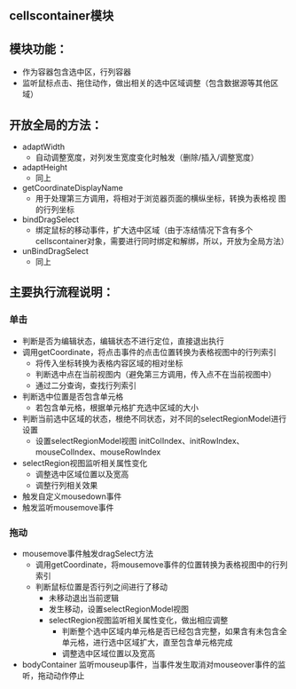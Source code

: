 
## cellscontainer模块

## 模块功能：
- 作为容器包含选中区，行列容器
- 监听鼠标点击、拖住动作，做出相关的选中区域调整（包含数据源等其他区域）

## 开放全局的方法：
- adaptWidth
    - 自动调整宽度，对列发生宽度变化时触发（删除/插入/调整宽度）
- adaptHeight
    - 同上
- getCoordinateDisplayName
    - 用于处理第三方调用，将相对于浏览器页面的横纵坐标，转换为表格视
图的行列坐标
- bindDragSelect
    - 绑定鼠标的移动事件，扩大选中区域（由于冻结情况下含有多个cellscontainer对象，需要进行同时绑定和解绑，所以，开放为全局方法）
- unBindDragSelect
    - 同上

## 主要执行流程说明：

### 单击
- 判断是否为编辑状态，编辑状态不进行定位，直接退出执行
- 调用getCoordinate，将点击事件的点击位置转换为表格视图中的行列索引
    - 将传入坐标转换为表格内容区域的相对坐标
    - 判断选中点在当前视图内（避免第三方调用，传入点不在当前视图中）
    - 通过二分查询，查找行列索引
- 判断选中位置是否包含单元格
    - 若包含单元格，根据单元格扩充选中区域的大小
- 判断当前选中区域的状态，根绝不同状态，对不同的selectRegionModel进行设置
    - 设置selectRegionModel视图 initColIndex、initRowIndex、mouseColIndex、mouseRowIndex
- selectRegion视图监听相关属性变化
    - 调整选中区域位置以及宽高
    - 调整行列相关效果
- 触发自定义mousedown事件
- 触发监听mousemove事件

### 拖动
- mousemove事件触发dragSelect方法
    - 调用getCoordinate，将mousemove事件的位置转换为表格视图中的行列索引
    - 判断鼠标位置是否行列之间进行了移动
        - 未移动退出当前逻辑
        - 发生移动，设置selectRegionModel视图
        - selectRegion视图监听相关属性变化，做出相应调整
            - 判断整个选中区域内单元格是否已经包含完整，如果含有未包含全单元格，进行选中区域扩大，直至包含单元格完成
            - 调整选中区域位置以及宽高
- bodyContainer 监听mouseup事件，当事件发生取消对mouseover事件的监听，拖动动作停止


